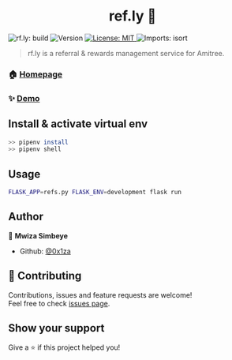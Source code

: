 <h1 align="center">ref.ly 🔗</h1>
<p>
  <img alt="rf.ly: build" src="https://github.com/0x1za/ref.ly/actions/workflows/python-app.yml/badge.svg" />
  <img alt="Version" src="https://img.shields.io/badge/version-v1-blue.svg?cacheSeconds=2592000" />
  <a href="#" target="_blank">
    <img alt="License: MIT" src="https://img.shields.io/badge/License-MIT-yellow.svg" />
  </a>
  <img alt="Imports: isort" src="https://img.shields.io/badge/%20imports-isort-%231674b1?style=flat&labelColor=ef8336" />
</p>


> rf.ly is a referral & rewards management service for Amitree.

### 🏠 [Homepage](rf.ly)

### ✨ [Demo](github.com/0z1za/rf.ly)

## Install & activate virtual env

```sh
>> pipenv install
>> pipenv shell
```

## Usage
```sh
FLASK_APP=refs.py FLASK_ENV=development flask run
```

## Author

👤 **Mwiza Simbeye**

* Github: [@0x1za](https://github.com/0x1za)

## 🤝 Contributing

Contributions, issues and feature requests are welcome!<br />Feel free to check [issues page](https://github.com/0x1za/ref.ly/issues).

## Show your support

Give a ⭐️ if this project helped you!
